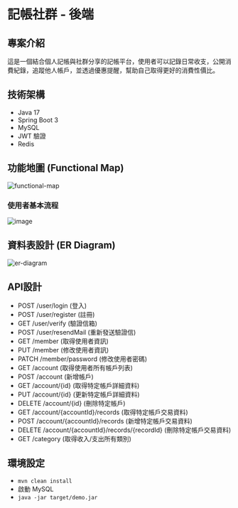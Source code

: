 # 記帳社群 - 後端

## 專案介紹
這是一個結合個人記帳與社群分享的記帳平台，使用者可以記錄日常收支，公開消費紀錄，追蹤他人帳戶，並透過優惠提醒，幫助自己取得更好的消費性價比。

## 技術架構
- Java 17
- Spring Boot 3
- MySQL
- JWT 驗證
- Redis

## 功能地圖 (Functional Map)
![functional-map](https://github.com/user-attachments/assets/38006be5-f78a-476d-9387-19138fdedb57)


### 使用者基本流程
![image](https://github.com/user-attachments/assets/48843bca-460d-41eb-9698-2400c547ef42)


## 資料表設計 (ER Diagram)
![er-diagram](https://github.com/user-attachments/assets/892cd904-41e8-4f70-b25e-7ed66c4c917c)



## API設計
- POST /user/login (登入)
- POST /user/register (註冊)
- GET /user/verify (驗證信箱)
- POST /user/resendMail (重新發送驗證信)
- GET /member (取得使用者資訊)
- PUT /member (修改使用者資訊)
- PATCH /member/password (修改使用者密碼)
- GET /account (取得使用者所有帳戶列表)
- POST /account (新增帳戶)
- GET /account/{id} (取得特定帳戶詳細資料)
- PUT /account/{id} (更新特定帳戶詳細資料)
- DELETE /account/{id} (刪除特定帳戶)
- GET /account/{accountId}/records (取得特定帳戶交易資料)
- POST /account/{accountId}/records (新增特定帳戶交易資料)
- DELETE /account/{accountId}/records/{recordId} (刪除特定帳戶交易資料)
- GET /category (取得收入/支出所有類別)


## 環境設定
- `mvn clean install`
- 啟動 MySQL
- `java -jar target/demo.jar`
